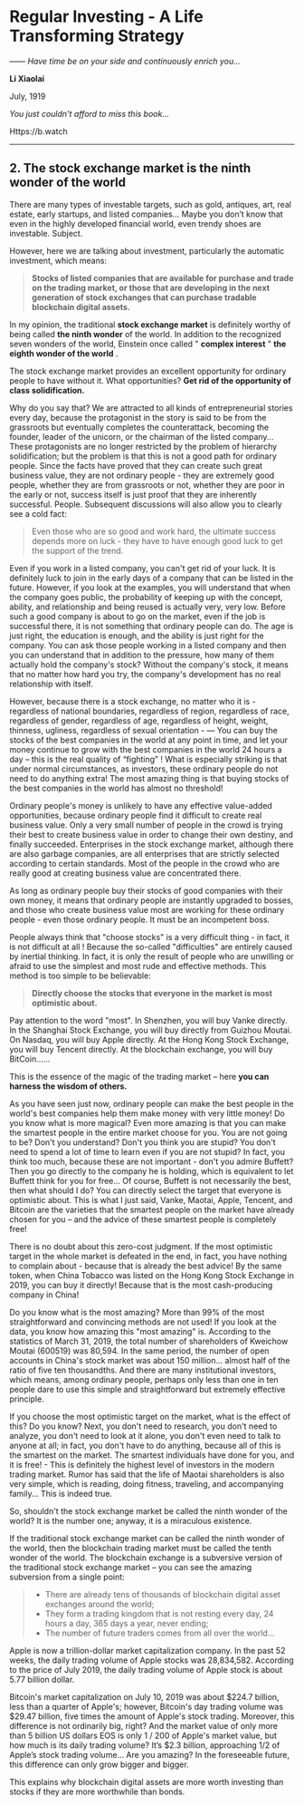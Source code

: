 # Regular Investing - A Life Transforming Strategy

*—— Have time be on your side and continuously enrich you...*

**Li Xiaolai**

July, 1919

*You just couldn't afford to miss this book...*

Https://b.watch

---

## 2. The stock exchange market is the ninth wonder of the world

There are many types of investable targets, such as gold, antiques, art, real estate, early startups, and listed companies... Maybe you don’t know that even in the highly developed financial world, even trendy shoes are investable. Subject.

However, here we are talking about investment, particularly the automatic investment, which means:

> **Stocks of listed companies that are available for purchase and trade on the trading market, or those that are developing in the next generation of stock exchanges that can purchase tradable blockchain digital assets.**

In my opinion, the traditional **stock exchange market** is definitely worthy of being called **the ninth wonder** of the world. In addition to the recognized seven wonders of the world, Einstein once called " **complex interest** " **the eighth wonder of the world** .

The stock exchange market provides an excellent opportunity for ordinary people to have without it. What opportunities? **Get rid of the opportunity of class solidification.**

Why do you say that? We are attracted to all kinds of entrepreneurial stories every day, because the protagonist in the story is said to be from the grassroots but eventually completes the counterattack, becoming the founder, leader of the unicorn, or the chairman of the listed company... These protagonists are no longer restricted by the problem of hierarchy solidification; but the problem is that this is not a good path for ordinary people. Since the facts have proved that they can create such great business value, they are not ordinary people - they are extremely good people, whether they are from grassroots or not, whether they are poor in the early or not, success itself is just proof that they are inherently successful. People. Subsequent discussions will also allow you to clearly see a cold fact:

> Even those who are so good and work hard, the ultimate success depends more on luck - they have to have enough good luck to get the support of the trend.

Even if you work in a listed company, you can't get rid of your luck. It is definitely luck to join in the early days of a company that can be listed in the future. However, if you look at the examples, you will understand that when the company goes public, the probability of keeping up with the concept, ability, and relationship and being reused is actually very, very low. Before such a good company is about to go on the market, even if the job is successful there, it is not something that ordinary people can do. The age is just right, the education is enough, and the ability is just right for the company. You can ask those people working in a listed company and then you can understand that in addition to the pressure, how many of them actually hold the company's stock? Without the company's stock, it means that no matter how hard you try, the company's development has no real relationship with itself.

However, because there is a stock exchange, no matter who it is - regardless of national boundaries, regardless of region, regardless of race, regardless of gender, regardless of age, regardless of height, weight, thinness, ugliness, regardless of sexual orientation - — You can buy the stocks of the best companies in the world at any point in time, and let your money continue to grow with the best companies in the world 24 hours a day – this is the real quality of “fighting” ! What is especially striking is that under normal circumstances, as investors, these ordinary people do not need to do anything extra! The most amazing thing is that buying stocks of the best companies in the world has almost no threshold!

Ordinary people's money is unlikely to have any effective value-added opportunities, because ordinary people find it difficult to create real business value. Only a very small number of people in the crowd is trying their best to create business value in order to change their own destiny, and finally succeeded. Enterprises in the stock exchange market, although there are also garbage companies, are all enterprises that are strictly selected according to certain standards. Most of the people in the crowd who are really good at creating business value are concentrated there.

As long as ordinary people buy their stocks of good companies with their own money, it means that ordinary people are instantly upgraded to bosses, and those who create business value most are working for these ordinary people - even those ordinary people. It must be an incompetent boss.

People always think that "choose stocks" is a very difficult thing - in fact, it is not difficult at all ! Because the so-called "difficulties" are entirely caused by inertial thinking. In fact, it is only the result of people who are unwilling or afraid to use the simplest and most rude and effective methods. This method is too simple to be believable:

> **Directly choose the stocks that everyone in the market is most optimistic about.**

Pay attention to the word "most". In Shenzhen, you will buy Vanke directly. In the Shanghai Stock Exchange, you will buy directly from Guizhou Moutai. On Nasdaq, you will buy Apple directly. At the Hong Kong Stock Exchange, you will buy Tencent directly. At the blockchain exchange, you will buy BitCoin……

This is the essence of the magic of the trading market – here **you can harness the wisdom of others.**

As you have seen just now, ordinary people can make the best people in the world's best companies help them make money with very little money! Do you know what is more magical? Even more amazing is that you can make the smartest people in the entire market choose for you. You are not going to be? Don't you understand? Don't you think you are stupid? You don't need to spend a lot of time to learn even if you are not stupid? In fact, you think too much, because these are not important - don't you admire Buffett? Then you go directly to the company he is holding, which is equivalent to let Buffett think for you for free... Of course, Buffett is not necessarily the best, then what should I do? You can directly select the target that everyone is optimistic about. This is what I just said, Vanke, Maotai, Apple, Tencent, and Bitcoin are the varieties that the smartest people on the market have already chosen for you – and the advice of these smartest people is completely free!

There is no doubt about this zero-cost judgment. If the most optimistic target in the whole market is defeated in the end, in fact, you have nothing to complain about - because that is already the best advice! By the same token, when China Tobacco was listed on the Hong Kong Stock Exchange in 2019, you can buy it directly! Because that is the most cash-producing company in China!

Do you know what is the most amazing? More than 99% of the most straightforward and convincing methods are not used! If you look at the data, you know how amazing this "most amazing" is. According to the statistics of March 31, 2019, the total number of shareholders of Kweichow Moutai (600519) was 80,594. In the same period, the number of open accounts in China's stock market was about 150 million... almost half of the ratio of five ten thousandths. And there are many institutional investors, which means, among ordinary people, perhaps only less than one in ten people dare to use this simple and straightforward but extremely effective principle.

If you choose the most optimistic target on the market, what is the effect of this? Do you know? Next, you don't need to research, you don't need to analyze, you don't need to look at it alone, you don't even need to talk to anyone at all; in fact, you don't have to do anything, because all of this is the smartest on the market. The smartest individuals have done for you, and it is free! - This is definitely the highest level of investors in the modern trading market. Rumor has said that the life of Maotai shareholders is also very simple, which is reading, doing fitness, traveling, and accompanying family... This is indeed true.

So, shouldn't the stock exchange market be called the ninth wonder of the world? It is the number one; anyway, it is a miraculous existence.

If the traditional stock exchange market can be called the ninth wonder of the world, then the blockchain trading market must be called the tenth wonder of the world. The blockchain exchange is a subversive version of the traditional stock exchange market – you can see the amazing subversion from a single point:

> - There are already tens of thousands of blockchain digital asset exchanges around the world;
> - They form a trading kingdom that is not resting every day, 24 hours a day, 365 days a year, never ending;
> - The number of future traders comes from all over the world...

Apple is now a trillion-dollar market capitalization company. In the past 52 weeks, the daily trading volume of Apple stocks was 28,834,582. According to the price of July 2019, the daily trading volume of Apple stock is about 5.77 billion dollar.

Bitcoin's market capitalization on July 10, 2019 was about $224.7 billion, less than a quarter of Apple's; however, Bitcoin's day trading volume was $29.47 billion, five times the amount of Apple's stock trading. Moreover, this difference is not ordinarily big, right? And the market value of only more than 5 billion US dollars EOS is only 1 / 200 of Apple's market value, but how much is its daily trading volume? It’s $2.3 billion, approaching 1/2 of Apple’s stock trading volume... Are you amazing? In the foreseeable future, this difference can only grow bigger and bigger.

This explains why blockchain digital assets are more worth investing than stocks if they are more worthwhile than bonds.
